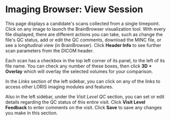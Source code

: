 # Imaging Browser: View Session

This page displays a candidate's scans collected from a single timepoint. Click on any image to launch the BrainBrowser visualization tool. With every file displayed, there are different actions you can take, such as change the file's QC status, add or edit the QC comments, download the MINC file, or see a longitudinal view (in BrainBrowser). Click **Header Info** to see further scan parameters from the DICOM header.

Each scan has a checkbox in the top left corner of its panel, to the left of its file name. You can check any number of these boxes, then click **3D + Overlay** which will overlay the selected volumes for your comparison. 

In the *Links* section of the left sidebar, you can click on any of the links to access other LORIS imaging modules and features. 

Also in the left sidebar, under the *Visit Level QC* section, you can set or edit details regarding the QC status of this entire visit. Click **Visit Level Feedback** to enter comments on the visit. Click **Save** to save any changes you make in this section.
